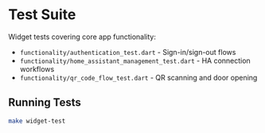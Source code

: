 # Test Suite

Widget tests covering core app functionality:

- `functionality/authentication_test.dart` - Sign-in/sign-out flows
- `functionality/home_assistant_management_test.dart` - HA connection workflows  
- `functionality/qr_code_flow_test.dart` - QR scanning and door opening

## Running Tests

```bash
make widget-test
```